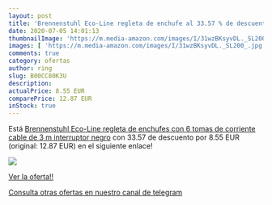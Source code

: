```yaml
---
layout: post
title: 'Brennenstuhl Eco-Line regleta de enchufe al 33.57 % de descuento'
date: 2020-07-05 14:01:13
thumbnailImage: 'https://m.media-amazon.com/images/I/31wzBKsyvDL._SL200_.jpg'
images: [ 'https://m.media-amazon.com/images/I/31wzBKsyvDL._SL200_.jpg' ]
comments: true
category: ofertas
author: ring
slug: B00CC80K3U
description:
actualPrice: 8.55 EUR
comparePrice: 12.87 EUR
inStock: true
---
```


Está [Brennenstuhl Eco-Line regleta de enchufes con 6 tomas de corriente  cable de 3 m  interruptor  negro](https://www.amazon.com/dp/B00CC80K3U/?tag=redken08-20) con 33.57 de descuento por 8.55 EUR (original: 12.87 EUR) en el siguiente enlace!

[![](https://m.media-amazon.com/images/I/31wzBKsyvDL._SL200_.jpg)](https://www.amazon.com/dp/B00CC80K3U/?tag=redken08-20)

[Ver la oferta!!](https://www.amazon.com/dp/B00CC80K3U/?tag=redken08-20)

[Consulta otras ofertas en nuestro canal de telegram](https://t.me/s/ofertas25)
